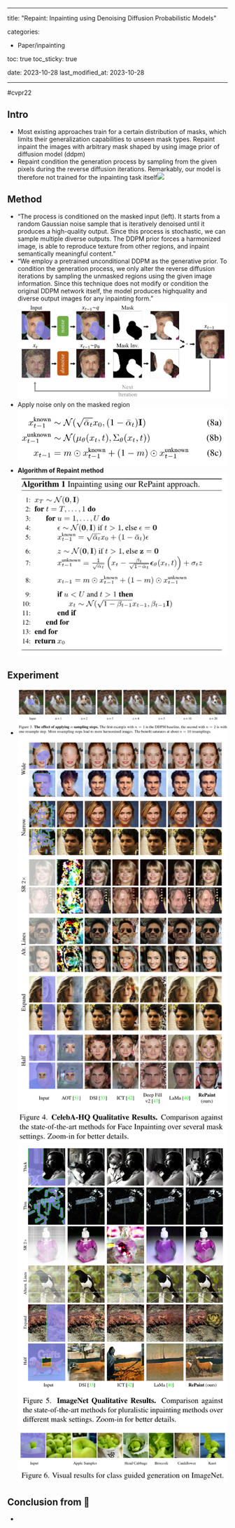 
---
title:  "Repaint: Inpainting using Denoising Diffusion Probabilistic Models"

categories:
  - Paper/inpainting

toc: true
toc_sticky: true
 
date: 2023-10-28 
last_modified_at: 2023-10-28

---
#cvpr22

## Intro
- Most existing approaches train for a certain distribution of masks, which limits their generalization capabilities to unseen mask types. Repaint inpaint the images with arbitrary mask shaped by using image prior of diffusion model (ddpm)
- Repaint condition the generation process by sampling from the given pixels during the reverse diffusion iterations. Remarkably, our model is therefore not trained for the inpainting task itself![](../source/Pasted%20image%2020231028003119.png)
## Method
- “The process is conditioned on the masked input (left). It starts from a random Gaussian noise sample that is iteratively denoised until it produces a high-quality output. Since this process is stochastic, we can sample multiple diverse outputs. The DDPM prior forces a harmonized image, is able to reproduce texture from other regions, and inpaint semantically meaningful content.”
- “We employ a pretrained unconditional DDPM as the generative prior. To condition the generation process, we only alter the reverse diffusion iterations by sampling the unmasked regions using the given image information. Since this technique does not modify or condition the original DDPM network itself, the model produces highquality and diverse output images for any inpainting form.”![](../source/Pasted%20image%2020231028003157.png)
- Apply noise only on the masked region![](../source/Pasted%20image%2020231028003206.png)
- **Algorithm of Repaint method**![](../source/Pasted%20image%2020231028003211.png)

## Experiment
- ![](../source/Pasted%20image%2020231028003217.png)![](../source/Pasted%20image%2020231028003220.png)![](../source/Pasted%20image%2020231028003224.png)![](../source/Pasted%20image%2020231028003230.png)

## Conclusion from 🦖
- 